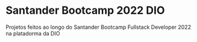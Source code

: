 # Santander Bootcamp 2022 DIO
Projetos feitos ao longo do Santander Bootcamp Fullstack Developer 2022 na platadorma da DIO
